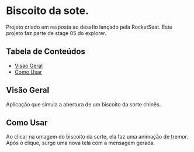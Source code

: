 # Biscoito da sote.

Projeto criado em resposta ao desafio lançado pela RocketSeat. Este projeto faz parte de stage 05 do explorer.

## Tabela de Conteúdos

- [Visão Geral](#visão-geral)
- [Como Usar](#como-usar)

## Visão Geral

Aplicação que simula a abertura de um biscoito da sorte chinês.

## Como Usar

Ao clicar na umagem do biscoito da sorte, ela faz uma animação de tremor. Após o clique, surge uma nova tela com a mensagem gerada.



